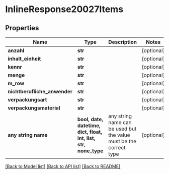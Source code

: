 # InlineResponse20027Items


## Properties
Name | Type | Description | Notes
------------ | ------------- | ------------- | -------------
**anzahl** | **str** |  | [optional] 
**inhalt_einheit** | **str** |  | [optional] 
**kennr** | **str** |  | [optional] 
**menge** | **str** |  | [optional] 
**m_row** | **str** |  | [optional] 
**nichtberufliche_anwender** | **str** |  | [optional] 
**verpackungsart** | **str** |  | [optional] 
**verpackungsmaterial** | **str** |  | [optional] 
**any string name** | **bool, date, datetime, dict, float, int, list, str, none_type** | any string name can be used but the value must be the correct type | [optional]

[[Back to Model list]](../README.md#documentation-for-models) [[Back to API list]](../README.md#documentation-for-api-endpoints) [[Back to README]](../README.md)


